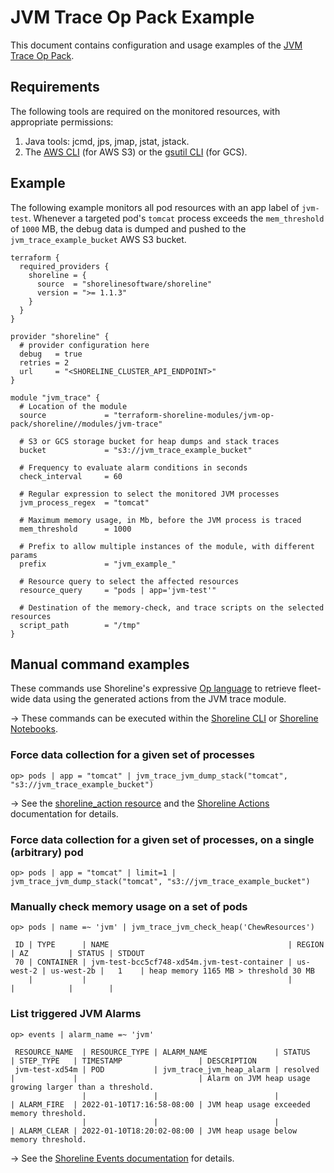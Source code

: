 # JVM Trace Op Pack Example

This document contains configuration and usage examples of the [JVM Trace Op Pack](https://github.com/terraform-shoreline-modules/terraform-shoreline-jvm-op-pack/tree/main/modules/jvm-trace).

## Requirements

The following tools are required on the monitored resources, with appropriate permissions:

1. Java tools: jcmd, jps, jmap, jstat, jstack.
1. The [AWS CLI](https://aws.amazon.com/cli/) (for AWS S3) or the [gsutil CLI](https://cloud.google.com/storage/docs/gsutil) (for GCS).

## Example

The following example monitors all pod resources with an app label of `jvm-test`. Whenever a targeted pod's `tomcat` process exceeds the `mem_threshold` of `1000` MB, the debug data is dumped and pushed to the `jvm_trace_example_bucket` AWS S3 bucket.

```hcl
terraform {
  required_providers {
    shoreline = {
      source  = "shorelinesoftware/shoreline"
      version = ">= 1.1.3"
    }
  }
}

provider "shoreline" {
  # provider configuration here
  debug   = true
  retries = 2
  url     = "<SHORELINE_CLUSTER_API_ENDPOINT>"
}

module "jvm_trace" {
  # Location of the module
  source             = "terraform-shoreline-modules/jvm-op-pack/shoreline//modules/jvm-trace"

  # S3 or GCS storage bucket for heap dumps and stack traces
  bucket             = "s3://jvm_trace_example_bucket"

  # Frequency to evaluate alarm conditions in seconds
  check_interval     = 60

  # Regular expression to select the monitored JVM processes
  jvm_process_regex  = "tomcat"

  # Maximum memory usage, in Mb, before the JVM process is traced
  mem_threshold      = 1000

  # Prefix to allow multiple instances of the module, with different params
  prefix             = "jvm_example_"

  # Resource query to select the affected resources
  resource_query     = "pods | app='jvm-test'"

  # Destination of the memory-check, and trace scripts on the selected resources
  script_path        = "/tmp"
}
```

## Manual command examples

These commands use Shoreline's expressive [Op language](https://docs.shoreline.io/op) to retrieve fleet-wide data using the generated actions from the JVM trace module.

-> These commands can be executed within the [Shoreline CLI](https://docs.shoreline.io/installation#cli) or [Shoreline Notebooks](https://docs.shoreline.io/ui/notebooks).

### Force data collection for a given set of processes

```
op> pods | app = "tomcat" | jvm_trace_jvm_dump_stack("tomcat", "s3://jvm_trace_example_bucket")
```

-> See the [shoreline_action resource](https://registry.terraform.io/providers/shorelinesoftware/shoreline/latest/docs/resources/action) and the [Shoreline Actions](https://docs.shoreline.io/actions) documentation for details.

### Force data collection for a given set of processes, on a single (arbitrary) pod

```
op> pods | app = "tomcat" | limit=1 | jvm_trace_jvm_dump_stack("tomcat", "s3://jvm_trace_example_bucket")
```

### Manually check memory usage on a set of pods

```
op> pods | name =~ 'jvm' | jvm_trace_jvm_check_heap('ChewResources')

 ID | TYPE      | NAME                                        | REGION    | AZ         | STATUS | STDOUT
 70 | CONTAINER | jvm-test-bcc5cf748-xd54m.jvm-test-container | us-west-2 | us-west-2b |   1    | heap memory 1165 MB > threshold 30 MB
    |           |                                             |           |            |        |
```

### List triggered JVM Alarms

```
op> events | alarm_name =~ 'jvm'

 RESOURCE_NAME  | RESOURCE_TYPE | ALARM_NAME               | STATUS   | STEP_TYPE   | TIMESTAMP                 | DESCRIPTION
 jvm-test-xd54m | POD           | jvm_trace_jvm_heap_alarm | resolved |             |                           | Alarm on JVM heap usage growing larger than a threshold.
                |               |                          |          | ALARM_FIRE  | 2022-01-10T17:16:58-08:00 | JVM heap usage exceeded memory threshold.
                |               |                          |          | ALARM_CLEAR | 2022-01-10T18:20:02-08:00 | JVM heap usage below memory threshold.
```

-> See the [Shoreline Events documentation](https://docs.shoreline.io/op/events) for details.
